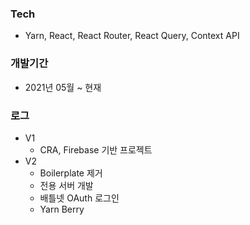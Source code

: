 ### Tech

- Yarn, React, React Router, React Query, Context API

### 개발기간

- 2021년 05월 ~ 현재

### 로그

- V1
  - CRA, Firebase 기반 프로젝트
- V2
  - Boilerplate 제거
  - 전용 서버 개발
  - 배틀넷 OAuth 로그인
  - Yarn Berry
